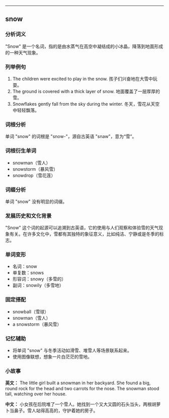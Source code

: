 
---------------
## snow
### 分析词义
"Snow" 是一个名词，指的是由水蒸气在高空中凝结成的小冰晶，降落到地面形成的一种天气现象。

### 列举例句
1. The children were excited to play in the snow.
   孩子们兴奋地在大雪中玩耍。
2. The ground is covered with a thick layer of snow.
   地面覆盖了一层厚厚的雪。
3. Snowflakes gently fall from the sky during the winter.
   冬天，雪花从天空中轻轻飘落。

### 词根分析
单词 "snow" 的词根是 "snow-"，源自古英语 "snaw"，意为“雪”。

### 词根衍生单词
- snowman（雪人）
- snowstorm（暴风雪）
- snowdrop（雪花莲）

### 词缀分析
单词 "snow" 没有明显的词缀。

### 发展历史和文化背景
"Snow" 这个词的起源可以追溯到古英语，它的使用与人们观察和体验雪的天气现象有关。在许多文化中，雪都有其独特的象征意义，比如纯洁、宁静或是冬季的标志。

### 单词变形
- 名词：snow
- 单复数：snows
- 形容词：snowy（多雪的）
- 副词：snowily（多雪地）

### 固定搭配
- snowball（雪球）
- snowman（雪人）
- a snowstorm（暴风雪）

### 记忆辅助
- 将单词 "snow" 与冬季活动如滑雪、堆雪人等场景联系起来。
- 使用图像联想，想象一片白茫茫的雪地。

### 小故事
**英文：** The little girl built a snowman in her backyard. She found a big, round rock for the head and two carrots for the nose. The snowman stood tall, watching over her house.

**中文：** 小女孩在后院堆了一个雪人。她找到一个又大又圆的石头当头，两根胡萝卜当鼻子。雪人站得高高的，守护着她的房子。

